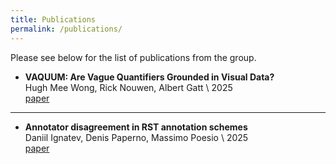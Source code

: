 ```yaml
---
title: Publications
permalink: /publications/
---
```

Please see below for the list of publications from the group.

* **VAQUUM: Are Vague Quantifiers Grounded in Visual Data?**  
Hugh Mee Wong, Rick Nouwen, Albert Gatt \\
2025  
<a href="https://arxiv.org/abs/2502.11874" class="btn btn-blue">paper</a>

---

* **Annotator disagreement in RST annotation schemes**  
Daniil Ignatev, Denis Paperno, Massimo Poesio \\
2025  
<a href="https://openpublishing.library.umass.edu/scil/article/id/3137/" class="btn btn-blue">paper</a>
